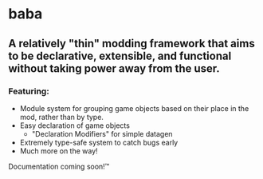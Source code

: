 # baba

## A relatively "thin" modding framework that aims to be declarative, extensible, and functional without taking power away from the user.

### Featuring:
 - Module system for grouping game objects based on their place in the mod, rather than by type.
 - Easy declaration of game objects
    - "Declaration Modifiers" for simple datagen
 - Extremely type-safe system to catch bugs early
 - Much more on the way!

Documentation coming soon!™️
